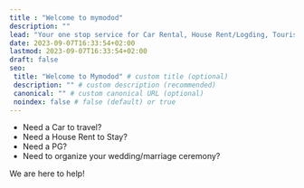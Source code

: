 ```yaml
---
title : "Welcome to mymodod"
description: ""
lead: "Your one stop service for Car Rental, House Rent/Logding, Tourism and Event Management in Bodoland Region and North East India!"
date: 2023-09-07T16:33:54+02:00
lastmod: 2023-09-07T16:33:54+02:00
draft: false
seo:
 title: "Welcome to Mymodod" # custom title (optional)
 description: "" # custom description (recommended)
 canonical: "" # custom canonical URL (optional)
 noindex: false # false (default) or true
---
```


- Need a Car to travel?
- Need a House Rent to Stay?
- Need a PG?
- Need to organize your wedding/marriage ceremony?

We are here to help!